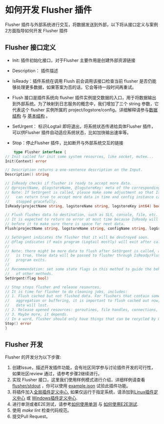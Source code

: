# 如何开发 Flusher 插件

Flusher 插件与外部系统进行交互，将数据发送到外部，以下将从接口定义与案例2方面指导如何开发 Flusher 插件

## Flusher 接口定义

- Init: 插件初始化接口，对于Flusher 主要作用是创建外部资源链接
- Description： 插件描述
- IsReady：插件系统在调用 Flush 前会调用该接口检查当前 flusher 是否仍能够处理更多数据，如果答案为否的话，它会等待一段时间再重试。
- Flush 接口是插件系统向 flusher 插件实例提交数据的入口，用于将数据输出到外部系统。为了映射到日志服务的概念中，我们增加了三个 string 参数，它代表这个 flusher 实例所属的
  project/logstore/config。详细解释请参与[数据结构](../concept&designs/Datastructure.md) 与 [基本结构](../concept&designs/Overview.md) 。

- SetUrgent： 标识iLogtail 即将退出，将系统状态传递给具体Flusher 插件，可以供Flusher 插件自动适应系统状态，比如加快输出速率等。
- Stop：停止Flusher 插件，比如断开与外部系统交互的链接

```go
    type Flusher interface {
// Init called for init some system resources, like socket, mutex...
Init(Context) error

// Description returns a one-sentence description on the Input.
Description() string

// IsReady checks if flusher is ready to accept more data.
// @projectName, @logstoreName, @logstoreKey: meta of the corresponding data.
// Note: If SetUrgent is called, please make some adjustment so that IsReady
//   can return true to accept more data in time and config instance can be
//   stopped gracefully.
IsReady(projectName string, logstoreName string, logstoreKey int64) bool

// Flush flushes data to destination, such as SLS, console, file, etc.
// It is expected to return no error at most time because IsReady will be called
// before it to make sure there is space for next data.
Flush(projectName string, logstoreName string, configName string, logGroupList []*protocol.LogGroup) error

// SetUrgent indicates the flusher that it will be destroyed soon.
// @flag indicates if main program (Logtail mostly) will exit after calling this.
//
// Note: there might be more data to flush after SetUrgent is called, and if flag
//   is true, these data will be passed to flusher through IsReady/Flush before
//   program exits.
//
// Recommendation: set some state flags in this method to guide the behavior
//   of other methods.
SetUrgent(flag bool)

// Stop stops flusher and release resources.
// It is time for flusher to do cleaning jobs, includes:
// 1. Flush cached but not flushed data. For flushers that contain some kinds of
//   aggregation or buffering, it is important to flush cached out now, otherwise
//   data will lost.
// 2. Release opened resources: goroutines, file handles, connections, etc.
// 3. Maybe more, it depends.
// In a word, flusher should only have things that can be recycled by GC after this.
Stop() error
}
```

## Flusher 开发

Flusher 的开发分为以下步骤:

1. 创建Issue，描述开发插件功能，会有社区同学参与讨论插件开发的可行性，如果社区review 通过，请参考步骤2继续进行。
2. 实现 Flusher 接口，这里我们使用样例模式进行介绍，详细样例请查看[flusher/stdout](../../../plugins/flusher/stdout/flusher_stdout.go)
   ，你可以使用 [example.json](../../../plugins/processor/addfields/example.json) 试验此插件功能。
3. 将插件加入[全局插件定义中心](../../../plugins/all/all.go), 如果仅运行于指定系统，请添加到[Linux插件定义中心](../../../plugins/all/all_linux.go)
   或 [Windows插件定义中心](../../../plugins/all/all_windows.go).
4. 进行单测或者E2E测试，请参考[如何使用单测](./How-to-write-unit-test.md) 与 [如何使用E2E测试](../../../test/README.md).
5. 使用 *make lint* 检查代码规范。
6. 提交Pull Request。
